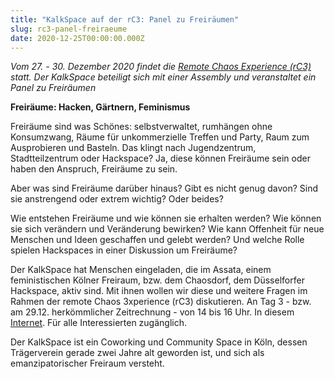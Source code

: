 ```yaml
---
title: "KalkSpace auf der rC3: Panel zu Freiräumen"
slug: rc3-panel-freiraeume
date: 2020-12-25T00:00:00.000Z
---
```


_Vom 27. - 30. Dezember 2020 findet die [Remote Chaos Experience (rC3)](https://rc3.world/) statt. Der KalkSpace beteiligt sich mit einer Assembly und veranstaltet ein Panel zu Freiräumen_

**Freiräume: Hacken, Gärtnern, Feminismus**

Freiräume sind was Schönes: selbstverwaltet, rumhängen ohne Konsumzwang, Räume für unkommerzielle Treffen und Party, Raum zum Ausprobieren und Basteln. Das klingt nach Jugendzentrum, Stadtteilzentrum oder Hackspace? Ja, diese können Freiräume sein oder haben den Anspruch, Freiräume zu sein.

Aber was sind Freiräume darüber hinaus? Gibt es nicht genug davon? Sind sie anstrengend oder extrem wichtig? Oder beides?

Wie entstehen Freiräume und wie können sie erhalten werden? Wie können sie sich verändern und Veränderung bewirken? Wie kann Offenheit für neue Menschen und Ideen geschaffen und gelebt werden? Und welche Rolle spielen Hackspaces in einer Diskussion um Freiräume?

Der KalkSpace hat Menschen eingeladen, die im Assata, einem feministischen Kölner Freiraum, bzw. dem Chaosdorf, dem Düsselforfer Hackspace, aktiv sind. Mit ihnen wollen wir diese und weitere Fragen im Rahmen der remote Chaos 3xperience (rC3) diskutieren. An Tag 3 - bzw. am 29.12. herkömmlicher Zeitrechnung - von 14 bis 16 Uhr. In diesem [Internet](https://bbb.kalk.space/b/kal-xeo-nok). Für alle Interessierten zugänglich.

Der KalkSpace ist ein Coworking und Community Space in Köln, dessen Trägerverein gerade zwei Jahre alt geworden ist, und sich als emanzipatorischer Freiraum versteht.

